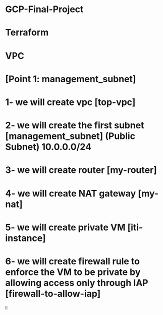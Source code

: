 # GCP-Final-Project

# Terraform
# VPC 
# [Point 1: management_subnet] 
# 1- we will create vpc [top-vpc]
# 2- we will create the first subnet [management_subnet] (Public Subnet) 10.0.0.0/24
# 3- we will create router [my-router]
# 4- we will create NAT gateway [my-nat]
# 5- we will create private VM  [iti-instance]
# 6- we will create firewall rule to enforce the VM to be private by allowing access only through  IAP [firewall-to-allow-iap]
ll
